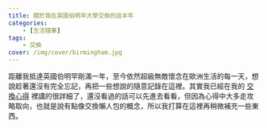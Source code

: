 ```yaml
---
title: 關於我在英國伯明罕大學交換的這半年
categories:
    - [生活隨筆]
tags:
    - 交換
cover: /img/cover/birmingham.jpg
---
```


距離我抵達英國伯明罕剛滿一年，至今依然超級無敵懷念在歐洲生活的每一天，想說趁著還沒有完全忘記，再把一些想說的隨意記錄在這裡。其實我已經在我的 [交換心得](https://drive.google.com/file/d/14SxoAykrN-P9K9EWbZMy3JPj-MPAvaqB/view?usp=sharing) 裡講的很詳細了，還沒看過的話可以先進去看看，但因為心得中大多走攻略取向，也就是說有點像交換懶人包的概念，所以我打算在這裡再稍微補充一些東西。